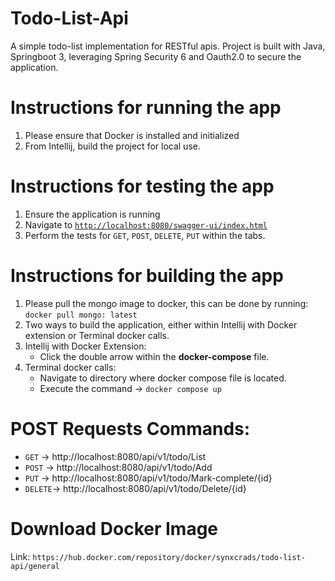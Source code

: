 # Todo-List-Api
 A simple todo-list implementation for RESTful apis. Project is built with Java, Springboot 3, leveraging Spring Security 6 and Oauth2.0 to secure the application.

# Instructions for running the app
1. Please ensure that Docker is installed and initialized
2. From Intellij, build the project for local use.

# Instructions for testing the app
1. Ensure the application is running
2. Navigate to [`http://localhost:8080/swagger-ui/index.html`](http://localhost:8080/swagger-ui/index.html)
3. Perform the tests for `GET`, `POST`, `DELETE`, `PUT` within the tabs.

# Instructions for building the app
1. Please pull the mongo image to docker, this can be done by running: `docker pull mongo: latest`
2. Two ways to build the application, either within Intellij with Docker extension or Terminal docker calls.
3. Intellij with Docker Extension:
    - Click the double arrow within the **docker-compose** file.
4. Terminal docker calls:
    - Navigate to directory where docker compose file is located.
    - Execute the command -> `docker compose up`

# POST Requests Commands:
* `GET` 	-> http://localhost:8080/api/v1/todo/List
* `POST`	-> http://localhost:8080/api/v1/todo/Add
* `PUT`	-> http://localhost:8080/api/v1/todo/Mark-complete/{id}
* `DELETE`-> http://localhost:8080/api/v1/todo/Delete/{id}

# Download Docker Image
Link: `https://hub.docker.com/repository/docker/synxcrads/todo-list-api/general`
